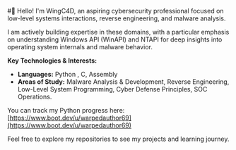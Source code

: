 #👋 Hello! I'm WingC4D, an aspiring cybersecurity professional focused on low-level systems interactions, reverse engineering, and malware analysis.

I am actively building expertise in these domains, with a particular emphasis on understanding Windows API (WinAPI) and NTAPI for deep insights into operating system internals and malware behavior.

**Key Technologies & Interests:**
* **Languages:** Python , C, Assembly
* **Areas of Study:** Malware Analysis & Development, Reverse Engineering, Low-Level System Programming, Cyber Defense Principles, SOC Operations.

You can track my Python progress here: [https://www.boot.dev/u/warpedauthor69](https://www.boot.dev/u/warpedauthor69)

Feel free to explore my repositories to see my projects and learning journey.
